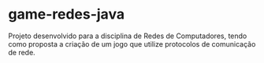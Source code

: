 # game-redes-java
Projeto desenvolvido para a disciplina de Redes de Computadores, tendo como proposta a criação de um jogo que utilize protocolos de comunicação de rede.
